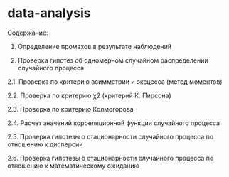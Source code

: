 # data-analysis
Содержание:

1. Определение промахов в результате наблюдений

2. Проверка гипотез об одномерном случайном распределении случайного процесса

2.1. Проверка по критерию асимметрии и эксцесса (метод моментов)

2.2. Проверка по критерию χ2 (критерий К. Пирсона)

2.3. Проверка по критерию Колмогорова

2.4. Расчет значений корреляционной функции случайного процесса

2.5. Проверка гипотезы о стационарности случайного процесса по отношению к дисперсии

2.6. Проверка гипотезы о стационарности случайного процесса по отношению к математическому ожиданию
